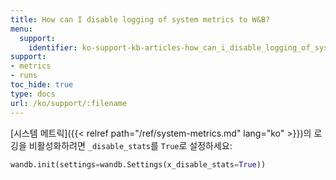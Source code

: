 ```yaml
---
title: How can I disable logging of system metrics to W&B?
menu:
  support:
    identifier: ko-support-kb-articles-how_can_i_disable_logging_of_system_metrics_to_wb
support:
- metrics
- runs
toc_hide: true
type: docs
url: /ko/support/:filename
---
```


[시스템 메트릭]({{< relref path="/ref/system-metrics.md" lang="ko" >}})의 로깅을 비활성화하려면 `_disable_stats`를 `True`로 설정하세요:

```python
wandb.init(settings=wandb.Settings(x_disable_stats=True))
```